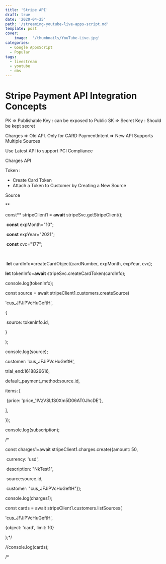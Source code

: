 ```yaml
---
title: 'Stripe API'
draft: true
date: '2020-04-25'
path: '/streaming-youtube-live-apps-script.md'
template: post
cover:
    image:  '/thumbnails/YouTube-Live.jpg'
categories:
  - Google AppsScript
  - Popular
tags:
  - livestream
  - youtube
  - obs
---
```


# Stripe Payment API Integration Concepts



PK => Publishable Key : can be exposed to Public
SK => Secret Key : Should be kept secret

Charges => Old API. Only for CARD
PaymentIntent => New API Supports Multiple Sources 

Use Latest API to support PCI Compliance



Charges API

Token : 

- Create Card Token
- Attach a Token to Customer by Creating a New Source

Source



**





const** stripeClient1 = **await** stripeSvc.getStripeClient();

​    **const** expMonth="10"; 

​    **const** expYear="2021";

​    **const** cvc="177";

​    

​    **let** cardInfo=createCardObject(cardNumber, expMonth, expYear, cvc);



 **let** tokenInfo=**await** stripeSvc.createCardToken(cardInfo); 



 console.log(tokenInfo);





const source = await stripeClient1.customers.createSource(

  'cus_JFJiPVcHuGeftH',

  {

​    source: tokenInfo.id,

  }

);



console.log(source);





  customer: 'cus_JFJiPVcHuGeftH',

  trial_end:1618826616,

  default_payment_method:source.id,

  items: [

​    {price: 'price_1IVzVSL1S0Xm5D06AT0JhcDE'},

  ],

});



console.log(subscription);



/*

const charges1=await stripeClient1.charges.create({amount: 50,

​        currency: 'usd',

​        description: "NkTest1",

​        source:source.id,

​        customer: "cus_JFJiPVcHuGeftH"});



console.log(charges1);





const cards = await stripeClient1.customers.listSources(

  'cus_JFJiPVcHuGeftH',

  {object: 'card', limit: 10}

);*/



//console.log(cards);

/*